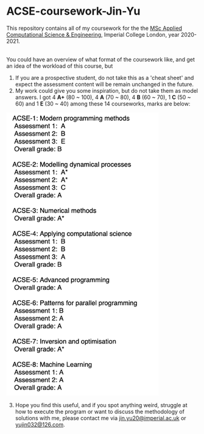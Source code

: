# ACSE-coursework-Jin-Yu

This repository contains all of my coursework for the the [MSc Applied Computational Science & Engineering](https://github.com/acse-2020/acse-2020.github.io), Imperial College London, year 2020-2021.
<br>
<br>

You could have an overview of what format of the coursework like, and get an idea of the workload of this course, but 
1. If you are a prospective student, do not take this as a 'cheat sheet' and expect the assessment content will be remain unchanged in the future.
2. My work could give you some inspiration, but do not take them as model answers. I got 4 **A+** (80 ~ 100), 4 **A** (70 ~ 80), 4 **B** (60 ~ 70), 1 **C** (50 ~ 60) and 1 **E** (30 ~ 40)
among these 14 courseworks, marks are below:
<p>
  <img width="400" src="./marklist.png">
</p>

3. Hope you find this useful, and if you spot anything weird, struggle at how to execute the program or want to discuss the methodology of solutions with me,
please contact me via jin.yu20@imperial.ac.uk or yujin032@126.com.
